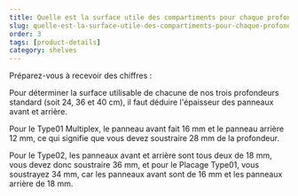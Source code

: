 ```yaml
---
title: Quelle est la surface utile des compartiments pour chaque profondeur d'étagère ?
slug: quelle-est-la-surface-utile-des-compartiments-pour-chaque-profondeur-detagere
order: 3
tags: [product-details]
category: shelves
---
```


Préparez-vous à recevoir des chiffres :

Pour déterminer la surface utilisable de chacune de nos trois profondeurs standard (soit 24, 36 et 40 cm), il faut déduire l'épaisseur des panneaux avant et arrière.

Pour le Type01 Multiplex, le panneau avant fait 16 mm et le panneau arrière 12 mm, ce qui signifie que vous devez soustraire 28 mm de la profondeur.

Pour le Type02, les panneaux avant et arrière sont tous deux de 18 mm, vous devez donc soustraire 36 mm, et pour le Placage Type01, vous soustrayez 34 mm, car les panneaux avant sont de 16 mm et les panneaux arrière de 18 mm.
